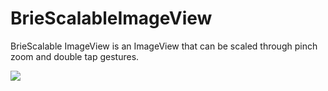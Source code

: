 # BrieScalableImageView
BrieScalable ImageView is an ImageView that can be scaled through pinch zoom and double tap gestures.

<img src="https://github.com/chkpizza/BrieScalableImageView/assets/48915641/b7ddad03-b164-49eb-81d2-c1507c936d7b">
